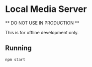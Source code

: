 # Local Media Server

** DO NOT USE IN PRODUCTION **

This is for offline development only.

## Running

```
npm start
```